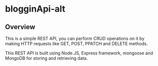 # blogginApi-alt
## Overview
This is a simple REST API, you can perform CRUD operations on it by making HTTP requests like GET, POST, PPATCH and DELETE methods.

This REST API is built using Node.JS, Express framework, mongoose and MongoDB for storing and retrieving data.

